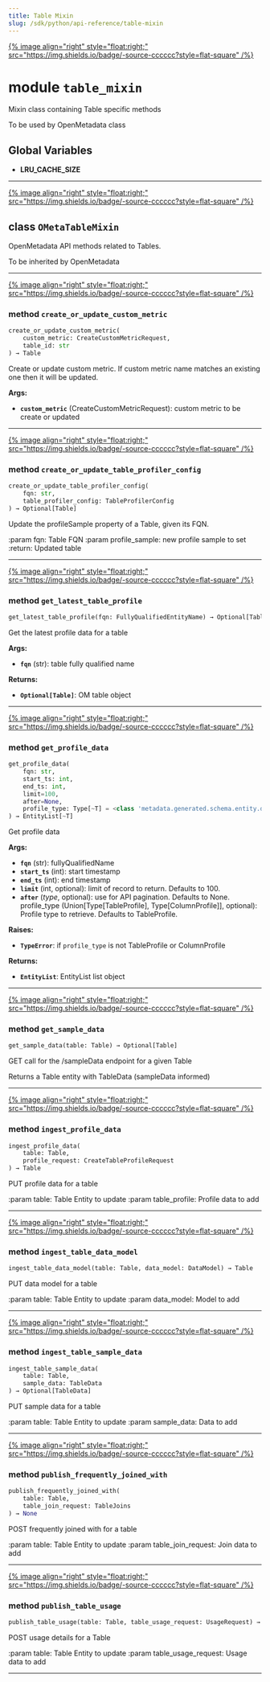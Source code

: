 ```yaml
---
title: Table Mixin
slug: /sdk/python/api-reference/table-mixin
---
```




[{% image align="right" style="float:right;" src="https://img.shields.io/badge/-source-cccccc?style=flat-square" /%}](https://github.com/open-metadata/OpenMetadata/tree/main/ingestion/src/metadata/ingestion/ometa/mixins/table_mixin.py#L0")

# module `table_mixin`
Mixin class containing Table specific methods 

To be used by OpenMetadata class 

**Global Variables**
---------------
- **LRU_CACHE_SIZE**


---

[{% image align="right" style="float:right;" src="https://img.shields.io/badge/-source-cccccc?style=flat-square" /%}](https://github.com/open-metadata/OpenMetadata/tree/main/ingestion/src/metadata/ingestion/ometa/mixins/table_mixin.py#L51")

## class `OMetaTableMixin`
OpenMetadata API methods related to Tables. 

To be inherited by OpenMetadata 




---

[{% image align="right" style="float:right;" src="https://img.shields.io/badge/-source-cccccc?style=flat-square" /%}](https://github.com/open-metadata/OpenMetadata/tree/main/ingestion/src/metadata/ingestion/ometa/mixins/table_mixin.py#L295")

### method `create_or_update_custom_metric`

```python
create_or_update_custom_metric(
    custom_metric: CreateCustomMetricRequest,
    table_id: str
) → Table
```

Create or update custom metric. If custom metric name matches an existing one then it will be updated. 



**Args:**
 
 - <b>`custom_metric`</b> (CreateCustomMetricRequest):  custom metric to be create or updated 

---

[{% image align="right" style="float:right;" src="https://img.shields.io/badge/-source-cccccc?style=flat-square" /%}](https://github.com/open-metadata/OpenMetadata/tree/main/ingestion/src/metadata/ingestion/ometa/mixins/table_mixin.py#L210")

### method `create_or_update_table_profiler_config`

```python
create_or_update_table_profiler_config(
    fqn: str,
    table_profiler_config: TableProfilerConfig
) → Optional[Table]
```

Update the profileSample property of a Table, given its FQN. 

:param fqn: Table FQN :param profile_sample: new profile sample to set :return: Updated table 

---

[{% image align="right" style="float:right;" src="https://img.shields.io/badge/-source-cccccc?style=flat-square" /%}](https://github.com/open-metadata/OpenMetadata/tree/main/ingestion/src/metadata/ingestion/ometa/mixins/table_mixin.py#L282")

### method `get_latest_table_profile`

```python
get_latest_table_profile(fqn: FullyQualifiedEntityName) → Optional[Table]
```

Get the latest profile data for a table 



**Args:**
 
 - <b>`fqn`</b> (str):  table fully qualified name 



**Returns:**
 
 - <b>`Optional[Table]`</b>:  OM table object 

---

[{% image align="right" style="float:right;" src="https://img.shields.io/badge/-source-cccccc?style=flat-square" /%}](https://github.com/open-metadata/OpenMetadata/tree/main/ingestion/src/metadata/ingestion/ometa/mixins/table_mixin.py#L230")

### method `get_profile_data`

```python
get_profile_data(
    fqn: str,
    start_ts: int,
    end_ts: int,
    limit=100,
    after=None,
    profile_type: Type[~T] = <class 'metadata.generated.schema.entity.data.table.TableProfile'>
) → EntityList[~T]
```

Get profile data 



**Args:**
 
 - <b>`fqn`</b> (str):  fullyQualifiedName 
 - <b>`start_ts`</b> (int):  start timestamp 
 - <b>`end_ts`</b> (int):  end timestamp 
 - <b>`limit`</b> (int, optional):  limit of record to return. Defaults to 100. 
 - <b>`after`</b> (_type_, optional):  use for API pagination. Defaults to None. profile_type (Union[Type[TableProfile], Type[ColumnProfile]], optional):  Profile type to retrieve. Defaults to TableProfile. 



**Raises:**
 
 - <b>`TypeError`</b>:  if `profile_type` is not TableProfile or ColumnProfile 



**Returns:**
 
 - <b>`EntityList`</b>:  EntityList list object 

---

[{% image align="right" style="float:right;" src="https://img.shields.io/badge/-source-cccccc?style=flat-square" /%}](https://github.com/open-metadata/OpenMetadata/tree/main/ingestion/src/metadata/ingestion/ometa/mixins/table_mixin.py#L97")

### method `get_sample_data`

```python
get_sample_data(table: Table) → Optional[Table]
```

GET call for the /sampleData endpoint for a given Table 

Returns a Table entity with TableData (sampleData informed) 

---

[{% image align="right" style="float:right;" src="https://img.shields.io/badge/-source-cccccc?style=flat-square" /%}](https://github.com/open-metadata/OpenMetadata/tree/main/ingestion/src/metadata/ingestion/ometa/mixins/table_mixin.py#L130")

### method `ingest_profile_data`

```python
ingest_profile_data(
    table: Table,
    profile_request: CreateTableProfileRequest
) → Table
```

PUT profile data for a table 

:param table: Table Entity to update :param table_profile: Profile data to add 

---

[{% image align="right" style="float:right;" src="https://img.shields.io/badge/-source-cccccc?style=flat-square" /%}](https://github.com/open-metadata/OpenMetadata/tree/main/ingestion/src/metadata/ingestion/ometa/mixins/table_mixin.py#L145")

### method `ingest_table_data_model`

```python
ingest_table_data_model(table: Table, data_model: DataModel) → Table
```

PUT data model for a table 

:param table: Table Entity to update :param data_model: Model to add 

---

[{% image align="right" style="float:right;" src="https://img.shields.io/badge/-source-cccccc?style=flat-square" /%}](https://github.com/open-metadata/OpenMetadata/tree/main/ingestion/src/metadata/ingestion/ometa/mixins/table_mixin.py#L60")

### method `ingest_table_sample_data`

```python
ingest_table_sample_data(
    table: Table,
    sample_data: TableData
) → Optional[TableData]
```

PUT sample data for a table 

:param table: Table Entity to update :param sample_data: Data to add 

---

[{% image align="right" style="float:right;" src="https://img.shields.io/badge/-source-cccccc?style=flat-square" /%}](https://github.com/open-metadata/OpenMetadata/tree/main/ingestion/src/metadata/ingestion/ometa/mixins/table_mixin.py#L172")

### method `publish_frequently_joined_with`

```python
publish_frequently_joined_with(
    table: Table,
    table_join_request: TableJoins
) → None
```

POST frequently joined with for a table 

:param table: Table Entity to update :param table_join_request: Join data to add 

---

[{% image align="right" style="float:right;" src="https://img.shields.io/badge/-source-cccccc?style=flat-square" /%}](https://github.com/open-metadata/OpenMetadata/tree/main/ingestion/src/metadata/ingestion/ometa/mixins/table_mixin.py#L158")

### method `publish_table_usage`

```python
publish_table_usage(table: Table, table_usage_request: UsageRequest) → None
```

POST usage details for a Table 

:param table: Table Entity to update :param table_usage_request: Usage data to add 




---


